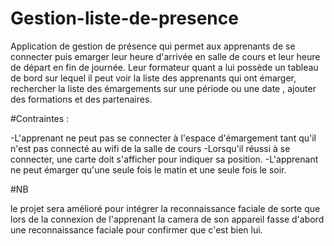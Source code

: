 # Gestion-liste-de-presence

Application de gestion de présence qui permet aux apprenants de se connecter puis emarger leur heure d'arrivée en salle de cours et leur heure de départ en fin de journée. Leur formateur quant a lui possède un tableau de bord sur lequel il peut voir la liste des apprenants qui ont émarger, rechercher la liste des émargements sur une période ou une date , ajouter des formations et des partenaires.

#Contraintes :

-L'apprenant ne peut pas se connecter à l'espace d'émargement tant qu'il n'est pas connecté au wifi de la salle de cours
-Lorsqu'il réussi à se connecter, une carte doit s'afficher pour indiquer sa position.
-L'apprenant ne peut émarger qu'une seule fois le matin et une seule fois le soir.

#NB 

le projet sera amélioré pour intégrer la reconnaissance faciale de sorte que lors de la connexion de l'apprenant la camera de son appareil fasse d'abord une reconnaissance faciale pour confirmer que c'est bien lui.
